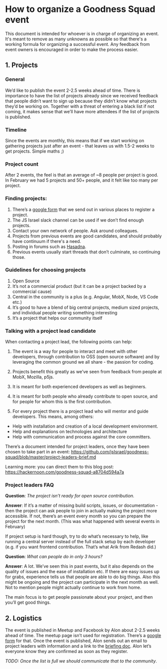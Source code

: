 # How to organize a Goodness Squad event
This document is intended for whoever is in charge of organizing an event. It's meant to remove as many unknowns as possible so that there's a working formula for organizing a successful event. Any feedback from event owners is encouraged in order to make the process easier.

## 1. Projects

### General
We’d like to publish the event 2-2.5 weeks ahead of time. There is importance to have the list of projects already since we received feedback that people didn’t want to sign up because they didn’t know what projects they’d be working on. Together with a threat of entering a black list if not coming, it makes sense that we’ll have more attendees if the list of projects is published.

### Timeline
Since the events are monthly, this means that if we start working on gathering projects just after an event - that leaves us with 1.5-2 weeks to get projects. Simple maths ;)

### Project count
After 2 events, the feel is that an average of ~8 people per project is good. In February we had 5 projects and 50+ people, and it felt like too many per project.

### Finding projects:
1. There’s a [google form](https://docs.google.com/forms/d/e/1FAIpQLSf4-A1bn_nt66qxnho0y95l5lVhig_2Tf150c8F7tRo99MMYQ/viewform) that we send out in various places to register a project.
2. The JS Israel slack channel can be used if we don’t find enough projects.
3. Contact your own network of people. Ask around colleagues.
4. Projects from previous events are good candidates, and should probably have continuum if there's a need.
5. Posting in forums such as [Hasadna](http://www.hasadna.org.il/).
6. Previous events usually start threads that don’t culminate, so continuing those.

### Guidelines for choosing projects
1. Open Source
2. It’s not a commercial product (but it can be a project backed by a commercial cause)
3. Central in the community is a plus (e.g. Angular, MobX, Node, VS Code etc.)
4. It’s good to have a blend of big central projects, medium sized projects, and individual people writing something interesting
5. It’s a project that helps our community itself

### Talking with a project lead candidate
When contacting a project lead, the following points can help:

1. The event is a way for people to interact and meet with other developers, through contribution to OSS (open source software) and by leveraging the common ground we all share - the passion for coding.

2. Projects benefit this greatly as we’ve seen from feedback from people at MobX, Mozilla, p5js.

3. It is meant for both experienced developers as well as beginners.

4. It is meant for both people who already contribute to open source, and for people for whom this is the first contribution.

5. For every project there is a project lead who will mentor and guide developers. This means, among others:
  * Help with installation and creation of a local development environment.
  * Help and explanations on technologies and architecture
  * Help with communication and process against the core committers.


There’s a document intended for project leaders, once they have been chosen to take part in an event:
https://github.com/jsIsrael/goodness-squad/blob/master/project-leaders-brief.md

Learning more: you can direct them to this blog post:
https://hackernoon.com/goodness-squad-a8704d594a7a

### Project leaders FAQ
**Question**: _The project isn’t ready for open source contribution._

**Answer**: If it’s a matter of missing build scripts, issues, or documentation - then the project can ask people to join in actually making the project more accessible. If not, there’s an event every month so you can prepare the project for the next month. (This was what happened with several events in February)

If project setup is hard though, try to do what’s necessary to help, like running a central server instead of the full stack setup by each developer (e.g. if you want frontend contribution. That’s what Arik from Redash did.)

**Question**: _What can people do in only 3 hours?_

**Answer**: A lot. We’ve seen this in past events, but it also depends on the quality of issues and the ease of installation etc. If there are easy issues up for grabs, experience tells us that people are able to do big things. Also this might be ongoing and the project can participate in the next month as well. Not to mention people might actually continue to work from home.

The main focus is to get people passionate about your project, and then you’ll get good things.

## 2. Logistics
The event is published in Meetup and Facebook by Alon about 2-2.5 weeks ahead of time.
The meetup page isn’t used for registration. There’s a [google form](https://docs.google.com/forms/d/e/1FAIpQLSdkNS0OSzN1bI6-JpKo_THcv9tvWnFi5yumP_cHaPpZXx-79g/viewform) for that.
Once the event is published, Alon sends out an email to project leaders with information and a link to the [briefing doc](https://github.com/jsIsrael/goodness-squad/blob/master/project-leaders-brief.md).
Alon let’s everyone know they are confirmed as soon as they register. 

*TODO: Once the list is full we should communicate that to the community*.



